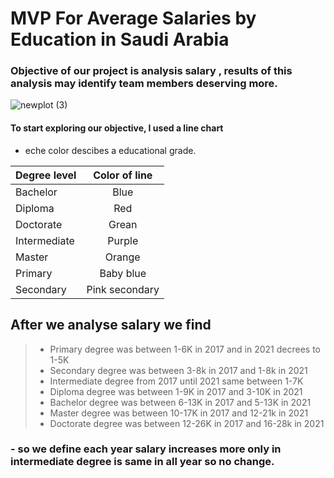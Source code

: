 # MVP For Average Salaries by Education in Saudi Arabia 

### Objective of our project is analysis salary , results of this analysis may identify team members deserving more.

![newplot (3)](https://user-images.githubusercontent.com/93244403/142221497-099c26e3-882d-42e3-91c7-913eb10e4b46.png)



#### To start exploring our **objective**, I used a line chart 

 
- eche color descibes a educational grade.

|Degree level |Color of line  |
|:------------|:-----------------:|
|Bachelor     |Blue               |
|Diploma      |Red                |
|Doctorate    |Grean              |
|Intermediate |Purple             |
|Master       |Orange
|Primary      |Baby blue 
|Secondary    |Pink secondary 

## After we analyse salary we find 
>- Primary degree was between 1-6K in 2017 and in 2021 decrees to 1-5K  
>- Secondary degree was between 3-8k in 2017 and 1-8k in 2021 
>- Intermediate degree from 2017 until 2021 same between 1-7K 
>- Diploma degree was between 1-9K in 2017 and 3-10K in 2021
>- Bachelor degree was between 6-13K in 2017 and 5-13K in 2021
>- Master degree was between 10-17K in 2017 and 12-21k in 2021
>- Doctorate degree was between 12-26K in 2017 and 16-28k in 2021


### - so we define each year salary increases more only in intermediate degree is same in all year so no change.
